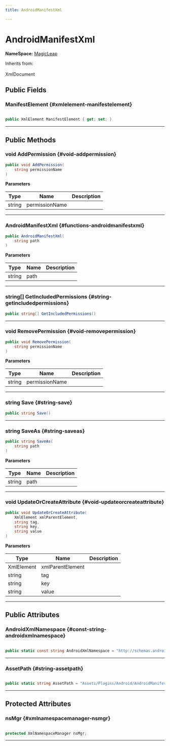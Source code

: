 ```yaml
---
title: AndroidManifestXml

---
```


# AndroidManifestXml



**NameSpace:** 
[MagicLeap](/versioned_docs/version-02-Aug-2023/unity-api/api/UnityEditor.XR.MagicLeap/UnityEditor.XR.MagicLeap.md) 





Inherits from: <br></br>XmlDocument




## Public Fields

### ManifestElement {#xmlelement-manifestelement}

```csharp

public XmlElement ManifestElement { get; set; }

```






-----------

## Public Methods

### void AddPermission {#void-addpermission}

```csharp
public void AddPermission(
    string permissionName
)
```


**Parameters**

| Type | Name  | Description  | 
|--|--|--|
| string |permissionName||






-----------

###  AndroidManifestXml {#functions-androidmanifestxml}

```csharp
public AndroidManifestXml(
    string path
)
```


**Parameters**

| Type | Name  | Description  | 
|--|--|--|
| string |path||






-----------

### string[] GetIncludedPermissions {#string-getincludedpermissions}

```csharp
public string[] GetIncludedPermissions()
```






-----------

### void RemovePermission {#void-removepermission}

```csharp
public void RemovePermission(
    string permissionName
)
```


**Parameters**

| Type | Name  | Description  | 
|--|--|--|
| string |permissionName||






-----------

### string Save {#string-save}

```csharp
public string Save()
```






-----------

### string SaveAs {#string-saveas}

```csharp
public string SaveAs(
    string path
)
```


**Parameters**

| Type | Name  | Description  | 
|--|--|--|
| string |path||






-----------

### void UpdateOrCreateAttribute {#void-updateorcreateattribute}

```csharp
public void UpdateOrCreateAttribute(
    XmlElement xmlParentElement,
    string tag,
    string key,
    string value
)
```


**Parameters**

| Type | Name  | Description  | 
|--|--|--|
| XmlElement |xmlParentElement||
| string |tag||
| string |key||
| string |value||






-----------

## Public Attributes

### AndroidXmlNamespace {#const-string-androidxmlnamespace}

```csharp

public static const string AndroidXmlNamespace = "http://schemas.android.com/apk/res/android";

```






-----------

### AssetPath {#string-assetpath}

```csharp

public static string AssetPath = "Assets/Plugins/Android/AndroidManifest.xml";

```






-----------

## Protected Attributes

### nsMgr {#xmlnamespacemanager-nsmgr}

```csharp

protected XmlNamespaceManager nsMgr;

```






-----------


